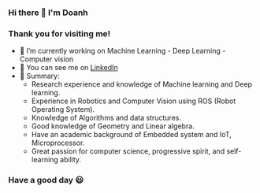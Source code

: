
### Hi there 👋 I'm Doanh
### Thank you for visiting me!

- 🔭 I’m currently working on Machine Learning - Deep Learning - Computer vision
- 👯 You can see me on [LinkedIn](https://www.linkedin.com/in/pvdoanh/)
- 💬 Summary:
  -	Research experience and knowledge of Machine learning and Deep learning.
  -	Experience in Robotics and Computer Vision using ROS (Robot Operating System).
  -	Knowledge of Algorithms and data structures.
  -	Good knowledge of Geometry and Linear algebra.
  -	Have an academic background of Embedded system and IoT, Microprocessor.
  -	Great passion for computer science, progressive spirit, and self-learning ability.
### Have a good day :smiley:
